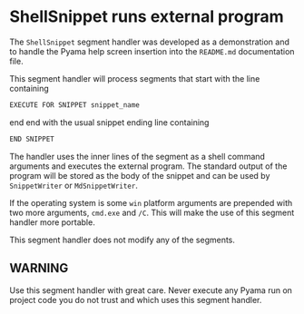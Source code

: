 # ShellSnippet runs external program

The `ShellSnippet` segment handler was developed as a demonstration and to handle the
Pyama help screen insertion into the `README.md` documentation file.

This segment handler will process segments that start with the line containing

```bash
EXECUTE FOR SNIPPET snippet_name
```

end end with the usual snippet ending line containing

```bash
END SNIPPET
```

The handler uses the inner lines of the segment as a shell command arguments
and executes the external program. The standard output of the program will be
stored as the body of the snippet and can be used by `SnippetWriter` or
`MdSnippetWriter`.

If the operating system is some `win` platform arguments are prepended with two
more arguments, `cmd.exe` and `/C`. This will make the use of this segment handler
more portable.

This segment handler does not modify any of the segments.

## WARNING

Use this segment handler with great care. Never execute any Pyama run on project
code you do not trust and which uses this segment handler.